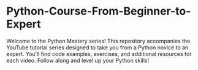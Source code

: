 # Python-Course-From-Beginner-to-Expert
Welcome to the Python Mastery series! This repository accompanies the YouTube tutorial series designed to take you from a Python novice to an expert. You’ll find code examples, exercises, and additional resources for each video.  Follow along and level up your Python skills!
